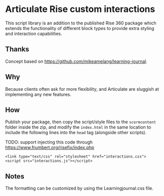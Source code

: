 # Articulate Rise custom interactions

This script library is an addition to the published Rise 360 package which extends the functionality of different block types to provide extra styling and interaction capabilities.

## Thanks

Concept based on https://github.com/mikeamelang/learning-journal. 

## Why

Because clients often ask for more flexibility, and Articulate are sluggish at implementing any new features.

## How

Publish your package, then copy the script/style files to the `scormcontent` folder inside the zip, and modify the `index.html` in the same location to include the following lines into the `head` tag (alongside other scripts).

TODO: support injecting this code through https://www.frumbert.org/risefix/index.php


```
<link type="text/css" rel="stylesheet" href="interactions.css">
<script src="interactions.js"></script>
```

## Notes

The formatting can be customized by using the Learningjournal.css file.
